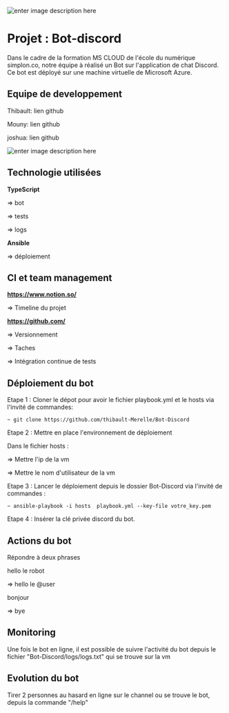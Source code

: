 ![enter image description here](https://logos-download.com/wp-content/uploads/2021/01/Discord_Logo_full.png)

# Projet : Bot-discord

Dans le cadre de la formation MS CLOUD de l'école du numérique simplon.co, notre équipe à réalisé un Bot sur l'application de chat Discord. Ce bot est déployé sur une machine virtuelle de Microsoft Azure.


## Equipe de developpement

Thibault: lien github

Mouny: lien github

joshua: lien github

![enter image description here](https://lh3.googleusercontent.com/proxy/Ly_ONLAqJEfFeU_XgPap1zVcLreRi4-6cZhuBY0ueUULUZtkcEcshvsHqbIuCVopDIMGbTrDaQ_6GGx9A5ysSJ-6YY3pAJN0fQSDnUel6VJ3qpmBfuDo9bTZDyE)

## Technologie utilisées

**TypeScript**

=> bot

=> tests

=> logs

**Ansible** 

=> déploiement

## CI et team management

**https://www.notion.so/** 

=> Timeline du projet

**https://github.com/** 

=> Versionnement

=> Taches

=> Intégration continue de tests


## Déploiement du bot

Etape 1 : Cloner le dépot pour avoir le fichier playbook.yml et le hosts
via l'invité de commandes:

```~ git clone https://github.com/thibault-Merelle/Bot-Discord```


Etape 2 : Mettre en place l'environnement de déploiement

Dans le fichier hosts : 

=> Mettre l'ip de la vm

=> Mettre le nom d'utilisateur de la vm


Etape 3 : Lancer le déploiement depuis le dossier Bot-Discord
via l'invité de commandes :

```~ ansible-playbook -i hosts  playbook.yml --key-file votre_key.pem```

Etape 4 : Insérer la clé privée discord du bot.

## Actions du bot

Répondre à deux phrases

hello le robot

=> hello le @user

bonjour

=> bye

## Monitoring 

Une fois le bot en ligne, il est possible de suivre l'activité du bot depuis le fichier "Bot-Discord/logs/logs.txt" qui se trouve sur la vm

## Evolution du bot

Tirer 2 personnes au hasard en ligne sur le channel ou se trouve le bot, depuis la commande "/help"
